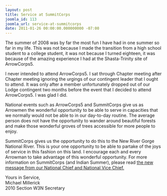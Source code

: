 ```yaml
---
layout: post
title: Service at SummitCorps
joomla_id: 113
joomla_url: service-at-summitcorps
date: 2011-01-26 00:00:00.000000000 -07:00
---
```

<p>The summer of 2008 was by far the most fun I have had in one summer so far in my life.  This was not because I made the transition from a high school student to a college student, it was not because I turned eighteen, it was because of the amazing experience I had at the Shasta-Trinity site of ArrowCorps5.</p>
<p>I never intended to attend ArrowCorps5.  I sat through Chapter meeting after Chapter meeting ignoring the urgings of our contingent leader that I ought to attend.  It was only after a member unfortunately dropped out of our Lodge contingent two months before the event that I decided to attend ArrowCorps5.  I was glad I did.</p>
<p>National events such as ArrowCorps5 and SummitCorps give us as Arrowmen the wonderful opportunity to be able to serve in capacities that we normally would not be able to in our day-to-day routine.  The average person does not have the opportunity to wander around beautiful forests and make those wonderful groves of trees accessible for more people to enjoy.</p>
<p>SummitCorps gives us the opportunity to do this to the New River Gorge National River.  This is your one opportunity to be able to partake of the joys of service in this fashion on this land.  I encourage each and every Arrowman to take advantage of this wonderful opportunity.  For more information on SummitCorps (and Indian Summer), please read <a href="http://bsa-oaalllistsconsolidation.createsend1.com/T/ViewEmail/y/8BB6BD45D681C545/10E606BDBE1160D06A4D01E12DB8921D" target="_blank">the new message from our National Chief and National Vice Chief.</a></p>
<p>Yours in Service,<br>
Michael Millerick<br>
2010 Section W3N Secretary</p>
